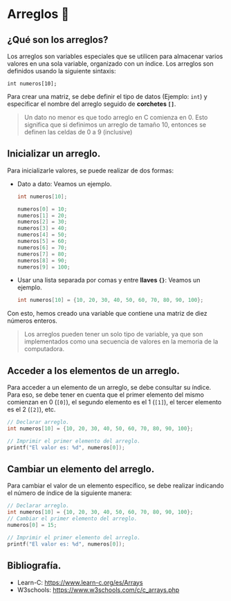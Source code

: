 # Arreglos 📰
## ¿Qué son los arreglos?
Los arreglos son variables especiales que se utilicen para almacenar varios valores en una sola variable, organizado con un índice. Los arreglos son definidos usando la siguiente sintaxis:
```
int numeros[10];
```
Para crear una matriz, se debe definir el tipo de datos (Ejemplo: `int`) y especificar el nombre del arreglo seguido de **corchetes `[]`**.

> Un dato no menor es que todo arreglo en C comienza en 0. Esto significa que si definimos un arreglo de tamaño 10, entonces se definen las celdas de 0 a 9 (inclusive)

## Inicializar un arreglo.
Para inicializarle valores, se puede realizar de dos formas:
- Dato a dato: Veamos un ejemplo.
    ```c
    int numeros[10];

    numeros[0] = 10;
    numeros[1] = 20;
    numeros[2] = 30;
    numeros[3] = 40;
    numeros[4] = 50;
    numeros[5] = 60;
    numeros[6] = 70;
    numeros[7] = 80;
    numeros[8] = 90;
    numeros[9] = 100;
    ```
- Usar una lista separada por comas y entre **llaves `{}`**: Veamos un ejemplo.
    ```c
    int numeros[10] = {10, 20, 30, 40, 50, 60, 70, 80, 90, 100};
    ```

Con esto, hemos creado una variable que contiene una matriz de diez números enteros.
> Los arreglos pueden tener un solo tipo de variable, ya que son implementados como una secuencia de valores en la memoria de la computadora.

## Acceder a los elementos de un arreglo.
Para acceder a un elemento de un arreglo, se debe consultar su índice. Para eso, se debe tener en cuenta que el primer elemento del mismo comienzan en 0 (`[0]`), el segundo elemento es el 1 (`[1]`), el tercer elemento es el 2 (`[2]`), etc.
```c
// Declarar arreglo.
int numeros[10] = {10, 20, 30, 40, 50, 60, 70, 80, 90, 100};

// Imprimir el primer elemento del arreglo.
printf("El valor es: %d", numeros[0]);                                  // Imprime el valor: 10.
```

## Cambiar un elemento del arreglo.
Para cambiar el valor de un elemento específico, se debe realizar indicando el número de índice de la siguiente manera:
```c
// Declarar arreglo.
int numeros[10] = {10, 20, 30, 40, 50, 60, 70, 80, 90, 100};            // numeros[0] es: 10.
// Cambiar el primer elemento del arreglo.
numeros[0] = 15;                                                        // Ahora numeros[0] es: 15.

// Imprimir el primer elemento del arreglo.
printf("El valor es: %d", numeros[0]);                                  // Imprime el valor: 15.
```

## Bibliografía.
- Learn-C: https://www.learn-c.org/es/Arrays
- W3schools: https://www.w3schools.com/c/c_arrays.php